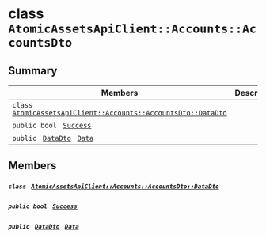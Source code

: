 # class `AtomicAssetsApiClient::Accounts::AccountsDto` 

## Summary

 Members                                | Descriptions                                
----------------------------------------|---------------------------------------------
`class ` [`AtomicAssetsApiClient::Accounts::AccountsDto::DataDto`](.github/workflows/documentation/md/AtomicAssetsApiClient--Accounts--AccountsDto--DataDto.md#class_atomic_assets_api_client_1_1_accounts_1_1_accounts_dto_1_1_data_dto)        | 
`public bool ` [`Success`](#class_atomic_assets_api_client_1_1_accounts_1_1_accounts_dto_1a506fb037fbb6bfe8f254c021a2c3cfac) | 
`public ` [`DataDto`](.github/workflows/documentation/md/AtomicAssetsApiClient--Accounts--AccountsDto--DataDto.md#class_atomic_assets_api_client_1_1_accounts_1_1_accounts_dto_1_1_data_dto)` ` [`Data`](#class_atomic_assets_api_client_1_1_accounts_1_1_accounts_dto_1a6ed89521b3da4f30d2ab82c36d0afd13) | 

## Members

##### `class ` [`AtomicAssetsApiClient::Accounts::AccountsDto::DataDto`](.github/workflows/documentation/md/AtomicAssetsApiClient--Accounts--AccountsDto--DataDto.md#class_atomic_assets_api_client_1_1_accounts_1_1_accounts_dto_1_1_data_dto) 

##### `public bool ` [`Success`](#class_atomic_assets_api_client_1_1_accounts_1_1_accounts_dto_1a506fb037fbb6bfe8f254c021a2c3cfac) 

##### `public ` [`DataDto`](.github/workflows/documentation/md/AtomicAssetsApiClient--Accounts--AccountsDto--DataDto.md#class_atomic_assets_api_client_1_1_accounts_1_1_accounts_dto_1_1_data_dto)` ` [`Data`](#class_atomic_assets_api_client_1_1_accounts_1_1_accounts_dto_1a6ed89521b3da4f30d2ab82c36d0afd13) 

